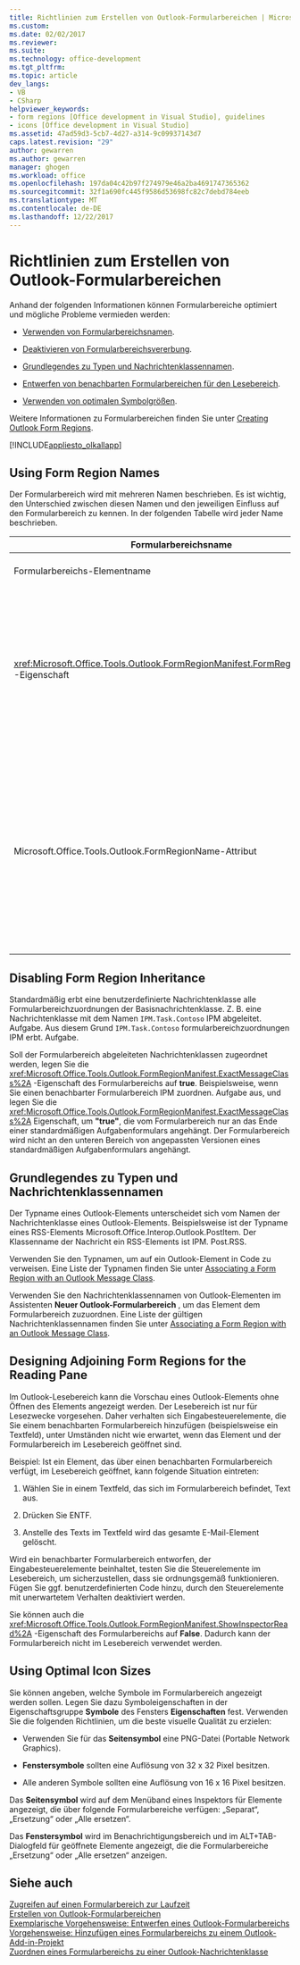 ```yaml
---
title: Richtlinien zum Erstellen von Outlook-Formularbereichen | Microsoft Docs
ms.custom: 
ms.date: 02/02/2017
ms.reviewer: 
ms.suite: 
ms.technology: office-development
ms.tgt_pltfrm: 
ms.topic: article
dev_langs:
- VB
- CSharp
helpviewer_keywords:
- form regions [Office development in Visual Studio], guidelines
- icons [Office development in Visual Studio]
ms.assetid: 47ad59d3-5cb7-4d27-a314-9c09937143d7
caps.latest.revision: "29"
author: gewarren
ms.author: gewarren
manager: ghogen
ms.workload: office
ms.openlocfilehash: 197da04c42b97f274979e46a2ba4691747365362
ms.sourcegitcommit: 32f1a690fc445f9586d53698fc82c7debd784eeb
ms.translationtype: MT
ms.contentlocale: de-DE
ms.lasthandoff: 12/22/2017
---
```

# <a name="guidelines-for-creating-outlook-form-regions"></a>Richtlinien zum Erstellen von Outlook-Formularbereichen
  Anhand der folgenden Informationen können Formularbereiche optimiert und mögliche Probleme vermieden werden:  
  
-   [Verwenden von Formularbereichsnamen](#UsingFormRegions).  
  
-   [Deaktivieren von Formularbereichsvererbung](#DisablingInheritance).  
  
-   [Grundlegendes zu Typen und Nachrichtenklassennamen](#ClassNames).  
  
-   [Entwerfen von benachbarten Formularbereichen für den Lesebereich](#ReadingPane).  
  
-   [Verwenden von optimalen Symbolgrößen](#UsingOptimal).  
  
 Weitere Informationen zu Formularbereichen finden Sie unter [Creating Outlook Form Regions](../vsto/creating-outlook-form-regions.md).  
  
 [!INCLUDE[appliesto_olkallapp](../vsto/includes/appliesto-olkallapp-md.md)]  
  
##  <a name="UsingFormRegions"></a> Using Form Region Names  
 Der Formularbereich wird mit mehreren Namen beschrieben. Es ist wichtig, den Unterschied zwischen diesen Namen und den jeweiligen Einfluss auf den Formularbereich zu kennen. In der folgenden Tabelle wird jeder Name beschrieben.  
  
|Formularbereichsname|Beschreibung|  
|----------------------|-----------------|  
|Formularbereichs-Elementname|Der Name, den Sie für das **Outlook-Formularbereich** -Element im Dialogfeld **Neues Element hinzufügen** angeben. Dies ist der Name der Formularbereich-Codedatei, die im **Projektmappen-Explorer**angezeigt wird.|  
|<xref:Microsoft.Office.Tools.Outlook.FormRegionManifest.FormRegionName%2A> -Eigenschaft|Dieser Name wird auf der Seite **Geben Sie eine Beschreibung ein, und wählen Sie die Anzeigeeinstellungen aus** des Assistenten **Neuer Outlook-Formularbereich** angegeben. Dieser Name wird als **FormRegionName** -Eigenschaft im Fenster **Eigenschaften** angezeigt.<br /><br /> Verwenden Sie die <xref:Microsoft.Office.Tools.Outlook.FormRegionManifest.FormRegionName%2A> -Eigenschaft, um die Bezeichnung anzugeben, durch die der Formularbereich in der Outlook-Benutzeroberfläche identifiziert wird. In separaten Formularbereichen wird dieser Name als Schaltfläche auf dem Menüband des Outlook-Elements angezeigt.<br /><br /> In benachbarten Formularbereichen wird dieser Name als Headertext über dem Formularbereich angezeigt.|  
|Microsoft.Office.Tools.Outlook.FormRegionName-Attribut|Wird dem Projekt ein **Outlook-Formularbereich** -Element hinzugefügt, legt Visual Studio diese Eigenschaft auf den vollqualifizierten Namen des Formularbereichs fest. Der standardmäßige vollqualifizierte Name ist der Name des VSTO-Add-Ins, das durch einen Punkt mit dem Namen des Formularbereichs verbunden ist (beispielsweise `OutlookAddIn1.FormRegion1`).<br /><br /> Dieser vollqualifizierte Name wird am Anfang der Factoryklasse für den Formularbereich auch als Attribut angezeigt.<br /><br /> Verwenden Sie die Microsoft.Office.Tools.Outlook.FormRegionName-Attribut, um den Formularbereich in allen Outlook-VSTO-Add-ins eindeutig zu identifizieren. Durch Umbenennen des Formularbereichs oder durch ändern, ändern Sie den Wert des Attributs Microsoft.Office.Tools.Outlook.FormRegionName kann nicht die <xref:Microsoft.Office.Tools.Outlook.FormRegionManifest.FormRegionName%2A> Eigenschaft. Um diesen Namen zu ändern, müssen Sie das Microsoft.Office.Tools.Outlook.FormRegionName-Attribut in der Formularbereich-Codedatei ändern.|  
  
##  <a name="DisablingInheritance"></a> Disabling Form Region Inheritance  
 Standardmäßig erbt eine benutzerdefinierte Nachrichtenklasse alle Formularbereichzuordnungen der Basisnachrichtenklasse. Z. B. eine Nachrichtenklasse mit dem Namen `IPM.Task.Contoso` IPM abgeleitet. Aufgabe. Aus diesem Grund `IPM.Task.Contoso` formularbereichzuordnungen IPM erbt. Aufgabe.  
  
 Soll der Formularbereich abgeleiteten Nachrichtenklassen zugeordnet werden, legen Sie die <xref:Microsoft.Office.Tools.Outlook.FormRegionManifest.ExactMessageClass%2A> -Eigenschaft des Formularbereichs auf **true**. Beispielsweise, wenn Sie einen benachbarter Formularbereich IPM zuordnen. Aufgabe aus, und legen Sie die <xref:Microsoft.Office.Tools.Outlook.FormRegionManifest.ExactMessageClass%2A> Eigenschaft, um **"true"**, die vom Formularbereich nur an das Ende einer standardmäßigen Aufgabenformulars angehängt. Der Formularbereich wird nicht an den unteren Bereich von angepassten Versionen eines standardmäßigen Aufgabenformulars angehängt.  
  
##  <a name="ClassNames"></a> Grundlegendes zu Typen und Nachrichtenklassennamen  
 Der Typname eines Outlook-Elements unterscheidet sich vom Namen der Nachrichtenklasse eines Outlook-Elements. Beispielsweise ist der Typname eines RSS-Elements Microsoft.Office.Interop.Outlook.PostItem. Der Klassenname der Nachricht ein RSS-Elements ist IPM. Post.RSS.  
  
 Verwenden Sie den Typnamen, um auf ein Outlook-Element in Code zu verweisen. Eine Liste der Typnamen finden Sie unter [Associating a Form Region with an Outlook Message Class](../vsto/associating-a-form-region-with-an-outlook-message-class.md).  
  
 Verwenden Sie den Nachrichtenklassennamen von Outlook-Elementen im Assistenten **Neuer Outlook-Formularbereich** , um das Element dem Formularbereich zuzuordnen. Eine Liste der gültigen Nachrichtenklassennamen finden Sie unter [Associating a Form Region with an Outlook Message Class](../vsto/associating-a-form-region-with-an-outlook-message-class.md).  
  
##  <a name="ReadingPane"></a> Designing Adjoining Form Regions for the Reading Pane  
 Im Outlook-Lesebereich kann die Vorschau eines Outlook-Elements ohne Öffnen des Elements angezeigt werden. Der Lesebereich ist nur für Lesezwecke vorgesehen. Daher verhalten sich Eingabesteuerelemente, die Sie einem benachbarten Formularbereich hinzufügen (beispielsweise ein Textfeld), unter Umständen nicht wie erwartet, wenn das Element und der Formularbereich im Lesebereich geöffnet sind.  
  
 Beispiel: Ist ein Element, das über einen benachbarten Formularbereich verfügt, im Lesebereich geöffnet, kann folgende Situation eintreten:  
  
1.  Wählen Sie in einem Textfeld, das sich im Formularbereich befindet, Text aus.  
  
2.  Drücken Sie ENTF.  
  
3.  Anstelle des Texts im Textfeld wird das gesamte E-Mail-Element gelöscht.  
  
 Wird ein benachbarter Formularbereich entworfen, der Eingabesteuerelemente beinhaltet, testen Sie die Steuerelemente im Lesebereich, um sicherzustellen, dass sie ordnungsgemäß funktionieren. Fügen Sie ggf. benutzerdefinierten Code hinzu, durch den Steuerelemente mit unerwartetem Verhalten deaktiviert werden.  
  
 Sie können auch die <xref:Microsoft.Office.Tools.Outlook.FormRegionManifest.ShowInspectorRead%2A> -Eigenschaft des Formularbereichs auf **False**. Dadurch kann der Formularbereich nicht im Lesebereich verwendet werden.  
  
##  <a name="UsingOptimal"></a> Using Optimal Icon Sizes  
 Sie können angeben, welche Symbole im Formularbereich angezeigt werden sollen. Legen Sie dazu Symboleigenschaften in der Eigenschaftsgruppe **Symbole** des Fensters **Eigenschaften** fest. Verwenden Sie die folgenden Richtlinien, um die beste visuelle Qualität zu erzielen:  
  
-   Verwenden Sie für das **Seitensymbol** eine PNG-Datei (Portable Network Graphics).  
  
-   **Fenstersymbole** sollten eine Auflösung von 32 x 32 Pixel besitzen.  
  
-   Alle anderen Symbole sollten eine Auflösung von 16 x 16 Pixel besitzen.  
  
 Das **Seitensymbol** wird auf dem Menüband eines Inspektors für Elemente angezeigt, die über folgende Formularbereiche verfügen: „Separat“, „Ersetzung“ oder „Alle ersetzen“.  
  
 Das **Fenstersymbol** wird im Benachrichtigungsbereich und im ALT+TAB-Dialogfeld für geöffnete Elemente angezeigt, die die Formularbereiche „Ersetzung“ oder „Alle ersetzen“ anzeigen.  
  
## <a name="see-also"></a>Siehe auch  
 [Zugreifen auf einen Formularbereich zur Laufzeit](../vsto/accessing-a-form-region-at-run-time.md)   
 [Erstellen von Outlook-Formularbereichen](../vsto/creating-outlook-form-regions.md)   
 [Exemplarische Vorgehensweise: Entwerfen eines Outlook-Formularbereichs](../vsto/walkthrough-designing-an-outlook-form-region.md)   
 [Vorgehensweise: Hinzufügen eines Formularbereichs zu einem Outlook-Add-in-Projekt](../vsto/how-to-add-a-form-region-to-an-outlook-add-in-project.md)   
 [Zuordnen eines Formularbereichs zu einer Outlook-Nachrichtenklasse](../vsto/associating-a-form-region-with-an-outlook-message-class.md)  
  
  